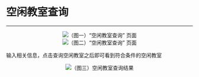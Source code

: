 # 空闲教室查询

---

<center><img src="/images/Docs/UserManual/Functions/JiaoWu/publicFree/1.png">（图一）“空闲教室查询” 页面</img></center>
<center><img src="/images/Docs/UserManual/Functions/JiaoWu/publicFree/2.png">（图二）“空闲教室查询” 页面</img></center>

输入相关信息，点击查询空闲教室之后即可看到符合条件的空闲教室

<center><img src="/images/Docs/UserManual/Functions/JiaoWu/publicFree/3.png">（图三）空闲教室查询结果</img></center>